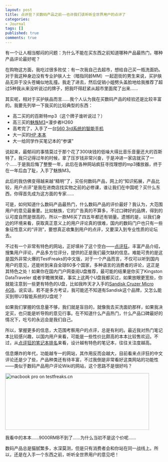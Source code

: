 ```yaml
---
layout: post
title: 点评狂？买数码产品之前——也许我们该听听全世界用户的点评了
categories:
- Journal
tags: []
published: true
comments: true
---
```

<p><p align="left">有一个让人相当郁闷的问题：为什么不能在买东西之前知道哪种产品最热门，哪种产品评论最好呢？</p>
<p align="left">在购物这方面，我吃过很多败仗：有一次我自己去超市，想给自己买一瓶洗面奶。对于我这种身边没有专业护肤人士（暗指同龄MM）一起逛街的男生来说，买护肤品无异于没头苍蝇似地乱撞。我走了进去，然后促销小姐劈头盖脸地给我推荐了超过5种我从来没听说过的牌子，把我吓得赶紧从超市里面爬了出来……</p>
<p align="left">其实呢，相对于买护肤品而言……我个人认为我在买数码产品的经验还是比较丰富的。我要先列举一下我买的比较典型的东西：</p></p>

<p><ul>
	<li>高二买的的百斯特mp3（这个牌子谁听说过？）</li>
	<li>高三买的<a href="http://www.testfreaks.cn/mp3-players/meizu-music-card/">魅族M3</a>+漫步者H260</li>
	<li>高考完了，入手了一台<a href="http://www.testfreaks.cn/cell-phones/nokia-6120c/">S60 3rd系统的智能手机</a></li>
	<li>大一买的<a href="http://www.testfreaks.cn/notebooks-laptops/hp-compaq-6530s/">HP 本本</a></li>
	<li>大一给同学作买笔记本的“参谋”</li>
</ul>
<p align="left">说起来，最郁闷的事情莫过于那个花了300块钱的低噪大得比音乐音量还大的百斯特了，我只记得过年的时候，拿了压岁钱非常兴奋，于是冲进一家店就买了一个……于是我后悔了整整一年，此后在各种网站疯狂寻找理想的mp3播放器，终于在一年后血了耻，入手了魅族M3。</p>
<p align="left">此后的我仿佛变得越来越“精明”了，买任何数码产品，网上的“知识拓展，产品比较，用户点评”是我在进商店找实物之前的必修课，谁让我们在中国呢？买什么东西，你得首先成为这方面的专家……</p>
<p align="left">可是，如何知道什么数码产品最热门，什么数码产品的评价最好？我认为，大范围用户的意见最重要。比如魅族，它的广告真的不算多，不过口碑好的品牌，得到的认可度自然是很高的，所以一款M6买了四五年都还有销量。遗憾的是，以我们身边的环境来看，获取真正意义上的用户评论真的很难，国内的数码门户也只有一些象征性意义的“评测”，要想真正收集到用户的点评，又要深入到专业性质的论坛去。</p>
<p align="left">不过有一个非常有特色的网站，正好填补了这个空白——<a href="http://www.testfreaks.cn/">点评狂</a>。丰富产品介绍，搜集用户评论，产品多方位评分，提供的正是我们最欠缺的信息。难能可贵的是这是国外非常火爆的TestFreaks的中文版，对于一个产品而言，不仅可以听到国内用户的意见，还能听到来自全球60多个国家，多种语言的消费者的评论，这正是其特色之处！如果你在国内门户网查阅U盘推荐，最可能的结果是你买了Kingston DataTraveler 或者宇瞻微笑碟，事实上这两个U盘我都买过，如果放眼更宽些，你就能注意到一些更有特色的U盘，比如我昨天才入手的<a href="http://www.sandisk.cn/Products/Item(1925)-SDCZ6-4096-P36-SanDisk_Cruzer_Micro_4GB%E9%BB%91%E8%89%B2.aspx">Sandisk Cruzer Micro 4GB</a>。说实话，若不是多方考证，我可能还不知道有Sandisk这个品牌，又怎么能买到带U3智能系统的U盘呢？</p>
<p align="left">如果我们掌握的信息量不够，我们就是盲目的，就像我去买洗面奶那样，如果我决定买，也只能是听导购的意见行事。在不知道什么产品热门，什么产品口碑最好的情况下，吃亏的永远会是我们自己。</p>
<p align="left">所以，掌握更多的信息，大范围考察用户的点评，总是有利的。最近我对热门笔记本比较感兴趣，以国内用户来看，可能是一些性价比颇高的本本比较售欢迎。不过，从<a href="http://www.testfreaks.cn/notebooks-laptops/?sort=popularity">点评狂的笔记本排名</a>来看，设计越有特色的笔记本，往往关注度越高。</p>
<p align="left">信息爆炸的年代，功能越专一的网站，其作用反而会越大，目前看来点评狂的中文评论还是少了些，产品种类还有待丰富，不过我倒是非常看好这类网站的功能性——类似于数码产品用户评论Wiki的网站，这个思路不是很好吗？</p>
<p align="left"><a href="http://trowa.org/wp-content/media/2009/10/macbook-pro-on-testfreaks.cn.png"><img class="alignnone size-full wp-image-234" title="macbook pro on testfreaks.cn" src="http://trowa.org/wp-content/media/2009/10/macbook-pro-on-testfreaks.cn.png" alt="macbook pro on testfreaks.cn" width="460" height="181" /></a></p>
<p align="left"></p>
<p align="left">我看中的本本……9000RMB不到了……为什么当初不是这个价呢……</p></p>

<p>数码产品总是猫腻繁多，水深莫测，但是只有消费者会和你站在同一战线上。所以，还是在入手一个东西之前，听听全世界用户的意见吧！</p>
